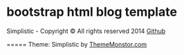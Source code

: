 bootstrap html blog template
====

Simplistic - Copyright © All rights reserved 2014 <span class="glyphicon glyphicon-download"></span> <a target="_blank" href="http://rahulkashyapknl.github.io/bootstrap-html-blog-template/">Github</a>

=====
Theme: Simplistic by <a target="_blank" href="http://thememonstor.com/" >ThemeMonstor.com</a>
